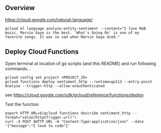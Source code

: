 
## Overview
https://cloud.google.com/natural-language/

```
gcloud ml language analyze-entity-sentiment --content="I love R&B music. Marvin Gaye is the best. 'What's Going On' is one of my favorite songs. It was so sad when Marvin Gaye died."
```

## Deploy Cloud Functions
Open terminal at location of go scripts (and this README) and run following commands...

```
gcloud config set project <PROJECT_ID>
gcloud functions deploy sentiment_http --runtime=go113 --entry-point Analyse --trigger-http --allow-unauthenticated
```
see https://cloud.google.com/sdk/gcloud/reference/functions/deploy


Test the function
```
export HTTP_URL=$(gcloud functions describe sentiment_http --format="value(httpsTrigger.url)")
curl -X POST $HTTP_URL -H "Content-Type:application/json" --data '{"message":"I love to code"}'
```